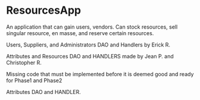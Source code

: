# ResourcesApp
An application that can gain users, vendors. Can stock resources, sell singular resource, en masse, and reserve certain resources. 

Users, Suppliers, and Administrators DAO and Handlers by Erick R.

Attributes and Resources DAO and HANDLERS made by Jean P. and Christopher R.

Missing code that must be implemented before it is deemed good and ready for Phase1 and Phase2

Attributes DAO and HANDLER.
